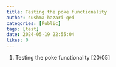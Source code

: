 ```yaml
---
title: Testing the poke functionality
author: sushma-hazari-qed
categories: [Public]
tags: [test]
date: 2024-05-19 22:55:04 
likes: 0
---
```


1. Testing the poke functionality [20/05] 